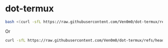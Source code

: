 # dot-termux

```bash
bash <(curl -sfL https://raw.githubusercontent.com/Ven0m0/dot-termux/refs/heads/main/setup.sh)
```
Or
```bash
curl -sfL https://raw.githubusercontent.com/Ven0m0/dot-termux/refs/heads/main/setup.sh | bash
```
